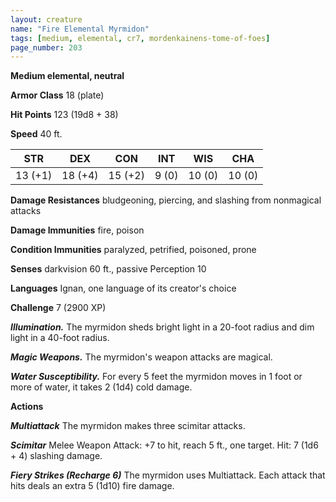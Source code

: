 ```yaml
---
layout: creature
name: "Fire Elemental Myrmidon"
tags: [medium, elemental, cr7, mordenkainens-tome-of-foes]
page_number: 203
---
```


**Medium elemental, neutral**

**Armor Class** 18 (plate)

**Hit Points** 123  (19d8 + 38)

**Speed** 40 ft.

|   STR   |   DEX   |   CON   |   INT   |   WIS   |   CHA   |
|:-------:|:-------:|:-------:|:-------:|:-------:|:-------:|
| 13 (+1) | 18 (+4) | 15 (+2) | 9 (0) | 10 (0) | 10 (0) |

**Damage Resistances** bludgeoning, piercing, and slashing from nonmagical attacks

**Damage Immunities** fire, poison

**Condition Immunities** paralyzed, petrified, poisoned, prone

**Senses** darkvision 60 ft., passive Perception 10

**Languages** Ignan, one language of its creator's choice

**Challenge** 7 (2900 XP)

***Illumination.*** The myrmidon sheds bright light in a 20-foot radius and dim light in a 40-foot radius.

***Magic Weapons.*** The myrmidon's weapon attacks are magical.

***Water Susceptibility.*** For every 5 feet the myrmidon moves in 1 foot or more of water, it takes 2 (1d4) cold damage.

**Actions**

***Multiattack*** The myrmidon makes three scimitar attacks.

***Scimitar*** Melee Weapon Attack: +7 to hit, reach 5 ft., one target. Hit: 7 (1d6 + 4) slashing damage.

***Fiery Strikes (Recharge 6)*** The myrmidon uses Multiattack. Each attack that hits deals an extra 5 (1d10) fire damage.